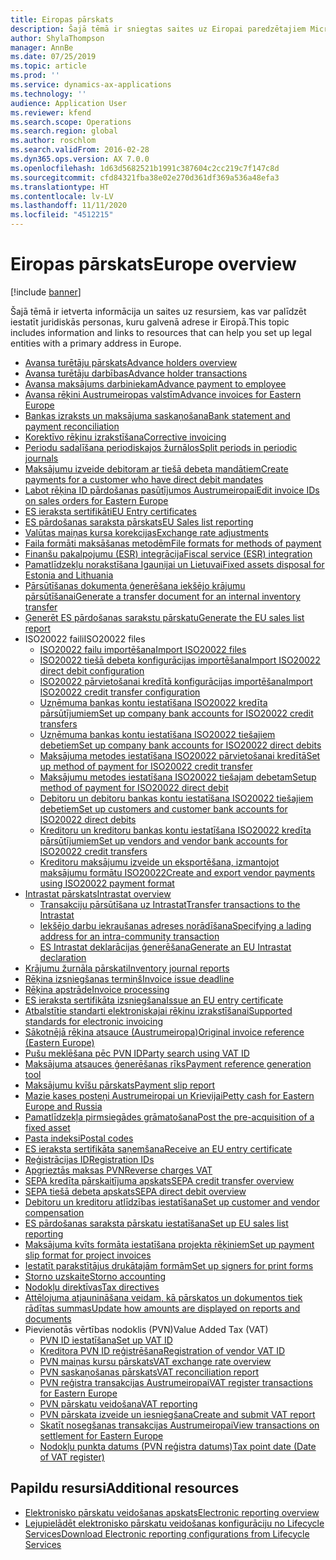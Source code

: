 ```yaml
---
title: Eiropas pārskats
description: Šajā tēmā ir sniegtas saites uz Eiropai paredzētajiem Microsoft Dynamics 365 Finance dokumentācijas resursiem.
author: ShylaThompson
manager: AnnBe
ms.date: 07/25/2019
ms.topic: article
ms.prod: ''
ms.service: dynamics-ax-applications
ms.technology: ''
audience: Application User
ms.reviewer: kfend
ms.search.scope: Operations
ms.search.region: global
ms.author: roschlom
ms.search.validFrom: 2016-02-28
ms.dyn365.ops.version: AX 7.0.0
ms.openlocfilehash: 1d63d5682521b1991c387604c2cc219c7f147c8d
ms.sourcegitcommit: cfd84321fba38e02e270d361df369a536a48efa3
ms.translationtype: HT
ms.contentlocale: lv-LV
ms.lasthandoff: 11/11/2020
ms.locfileid: "4512215"
---
```

# <a name="europe-overview"></a><span data-ttu-id="8ff21-103">Eiropas pārskats</span><span class="sxs-lookup"><span data-stu-id="8ff21-103">Europe overview</span></span>

[!include [banner](../includes/banner.md)]

<span data-ttu-id="8ff21-104">Šajā tēmā ir ietverta informācija un saites uz resursiem, kas var palīdzēt iestatīt juridiskās personas, kuru galvenā adrese ir Eiropā.</span><span class="sxs-lookup"><span data-stu-id="8ff21-104">This topic includes information and links to resources that can help you set up legal entities with a primary address in Europe.</span></span> 

- [<span data-ttu-id="8ff21-105">Avansa turētāju pārskats</span><span class="sxs-lookup"><span data-stu-id="8ff21-105">Advance holders overview</span></span>](emea-advance-holders.md)
 - [<span data-ttu-id="8ff21-106">Avansa turētāju darbības</span><span class="sxs-lookup"><span data-stu-id="8ff21-106">Advance holder transactions</span></span>](emea-advance-holders-transactions.md)
 - [<span data-ttu-id="8ff21-107">Avansa maksājums darbiniekam</span><span class="sxs-lookup"><span data-stu-id="8ff21-107">Advance payment to employee</span></span>](tasks/advance-payment-employee.md)
- [<span data-ttu-id="8ff21-108">Avansa rēķini Austrumeiropas valstīm</span><span class="sxs-lookup"><span data-stu-id="8ff21-108">Advance invoices for Eastern Europe</span></span>](emea-advance-invoice.md)
- [<span data-ttu-id="8ff21-109">Bankas izraksts un maksājuma saskaņošana</span><span class="sxs-lookup"><span data-stu-id="8ff21-109">Bank statement and payment reconciliation</span></span>](emea-bank-reconciliation.md)
- [<span data-ttu-id="8ff21-110">Korektīvo rēķinu izrakstīšana</span><span class="sxs-lookup"><span data-stu-id="8ff21-110">Corrective invoicing</span></span>](emea-corrective-invoice.md)
- [<span data-ttu-id="8ff21-111">Periodu sadalīšana periodiskajos žurnālos</span><span class="sxs-lookup"><span data-stu-id="8ff21-111">Split periods in periodic journals</span></span>](emea-create-post-periodic-journals.md)
- [<span data-ttu-id="8ff21-112">Maksājumu izveide debitoram ar tiešā debeta mandātiem</span><span class="sxs-lookup"><span data-stu-id="8ff21-112">Create payments for a customer who have direct debit mandates</span></span>](tasks/create-payments-customers-who-have-direct-debit-mandates.md)
- [<span data-ttu-id="8ff21-113">Labot rēķina ID pārdošanas pasūtījumos Austrumeiropai</span><span class="sxs-lookup"><span data-stu-id="8ff21-113">Edit invoice IDs on sales orders for Eastern Europe</span></span>](emea-edit-invoice-id-sales-orders.md)
- [<span data-ttu-id="8ff21-114">ES ieraksta sertifikāti</span><span class="sxs-lookup"><span data-stu-id="8ff21-114">EU Entry certificates</span></span>](emea-entry-certificates.md)
- [<span data-ttu-id="8ff21-115">ES pārdošanas saraksta pārskats</span><span class="sxs-lookup"><span data-stu-id="8ff21-115">EU Sales list reporting</span></span>](emea-eu-sales-list.md)
- [<span data-ttu-id="8ff21-116">Valūtas maiņas kursa korekcijas</span><span class="sxs-lookup"><span data-stu-id="8ff21-116">Exchange rate adjustments</span></span>](emea-exchange-rate-adjustments.md)
- [<span data-ttu-id="8ff21-117">Faila formāti maksāšanas metodēm</span><span class="sxs-lookup"><span data-stu-id="8ff21-117">File formats for methods of payment</span></span>](emea-select-file-formats-for-the-method-of-payments.md)
- [<span data-ttu-id="8ff21-118">Finanšu pakalpojumu (ESR) integrācija</span><span class="sxs-lookup"><span data-stu-id="8ff21-118">Fiscal service (ESR) integration</span></span>](emea-fiscal-service-integration.md)
- [<span data-ttu-id="8ff21-119">Pamatlīdzekļu norakstīšana Igaunijai un Lietuvai</span><span class="sxs-lookup"><span data-stu-id="8ff21-119">Fixed assets disposal for Estonia and Lithuania</span></span>](emea-credit-note-reverse-fixed-asset-sale.md)
- [<span data-ttu-id="8ff21-120">Pārsūtīšanas dokumenta ģenerēšana iekšējo krājumu pārsūtīšanai</span><span class="sxs-lookup"><span data-stu-id="8ff21-120">Generate a transfer document for an internal inventory transfer</span></span>](tasks/transfer-document-internal-inventory-transfer.md)
- [<span data-ttu-id="8ff21-121">Ģenerēt ES pārdošanas sarakstu pārskatu</span><span class="sxs-lookup"><span data-stu-id="8ff21-121">Generate the EU sales list report</span></span>](tasks/eur-00011-eu-sales-list-report.md)
- <span data-ttu-id="8ff21-122">ISO20022 faili</span><span class="sxs-lookup"><span data-stu-id="8ff21-122">ISO20022 files</span></span>
  - [<span data-ttu-id="8ff21-123">ISO20022 failu importēšana</span><span class="sxs-lookup"><span data-stu-id="8ff21-123">Import ISO20022 files</span></span>](emea-ISO20022-file-formats.md)
  - [<span data-ttu-id="8ff21-124">ISO20022 tiešā debeta konfigurācijas importēšana</span><span class="sxs-lookup"><span data-stu-id="8ff21-124">Import ISO20022 direct debit configuration</span></span>](tasks/import-iso20022-direct-debit-configuration.md)
  - [<span data-ttu-id="8ff21-125">ISO20022 pārvietošanai kredītā konfigurācijas importēšana</span><span class="sxs-lookup"><span data-stu-id="8ff21-125">Import ISO20022 credit transfer configuration</span></span>](tasks/import-iso20022-credit-transfer-configuration.md)
  - [<span data-ttu-id="8ff21-126">Uzņēmuma bankas kontu iestatīšana ISO20022 kredīta pārsūtījumiem</span><span class="sxs-lookup"><span data-stu-id="8ff21-126">Set up company bank accounts for ISO20022 credit transfers</span></span>](tasks/set-up-company-bank-accounts-iso20022-credit-transfers.md)
  - [<span data-ttu-id="8ff21-127">Uzņēmuma bankas kontu iestatīšana ISO20022 tiešajiem debetiem</span><span class="sxs-lookup"><span data-stu-id="8ff21-127">Set up company bank accounts for ISO20022 direct debits</span></span>](tasks/set-up-company-bank-accounts-iso20022-direct-debits.md)
  - [<span data-ttu-id="8ff21-128">Maksājuma metodes iestatīšana ISO20022 pārvietošanai kredītā</span><span class="sxs-lookup"><span data-stu-id="8ff21-128">Set up method of payment for ISO20022 credit transfer</span></span>](tasks/set-up-method-payment-iso20022-credit-transfer.md)
  - [<span data-ttu-id="8ff21-129">Maksājumu metodes iestatīšana ISO20022 tiešajam debetam</span><span class="sxs-lookup"><span data-stu-id="8ff21-129">Setup method of payment for ISO20022 direct debit</span></span>](tasks/setup-method-payment-iso20022-direct-debit.md)
  - [<span data-ttu-id="8ff21-130">Debitoru un debitoru bankas kontu iestatīšana ISO20022 tiešajiem debetiem</span><span class="sxs-lookup"><span data-stu-id="8ff21-130">Set up customers and customer bank accounts for ISO20022 direct debits</span></span>](tasks/set-up-bank-accounts-iso20022-direct-debits.md)
  - [<span data-ttu-id="8ff21-131">Kreditoru un kreditoru bankas kontu iestatīšana ISO20022 kredīta pārsūtījumiem</span><span class="sxs-lookup"><span data-stu-id="8ff21-131">Set up vendors and vendor bank accounts for ISO20022 credit transfers</span></span>](tasks/set-up-vendor-iso20022-credit-transfers.md)
  - [<span data-ttu-id="8ff21-132">Kreditoru maksājumu izveide un eksportēšana, izmantojot maksājumu formātu ISO20022</span><span class="sxs-lookup"><span data-stu-id="8ff21-132">Create and export vendor payments using ISO20022 payment format</span></span>](tasks/create-export-vendor-payments-iso20022-payment-format.md)
- [<span data-ttu-id="8ff21-133">Intrastat pārskats</span><span class="sxs-lookup"><span data-stu-id="8ff21-133">Intrastat overview</span></span>](emea-intrastat.md)
  - [<span data-ttu-id="8ff21-134">Transakciju pārsūtīšana uz Intrastat</span><span class="sxs-lookup"><span data-stu-id="8ff21-134">Transfer transactions to the Intrastat</span></span>](tasks/transfer-transactions-intrastat.md)
  - [<span data-ttu-id="8ff21-135">Iekšējo darbu iekraušanas adreses norādīšana</span><span class="sxs-lookup"><span data-stu-id="8ff21-135">Specifying a lading address for an intra-community transaction</span></span>](tasks/eur-00002-specify-lading-address-intra-community.md)
  - [<span data-ttu-id="8ff21-136">ES Intrastat deklarācijas ģenerēšana</span><span class="sxs-lookup"><span data-stu-id="8ff21-136">Generate an EU Intrastat declaration</span></span>](tasks/eur-00002-eu-intrastat-declaration.md)
- [<span data-ttu-id="8ff21-137">Krājumu žurnāla pārskati</span><span class="sxs-lookup"><span data-stu-id="8ff21-137">Inventory journal reports</span></span>](emea-set-up-report-inventory-journal-names.md)
- [<span data-ttu-id="8ff21-138">Rēķina izsniegšanas termiņš</span><span class="sxs-lookup"><span data-stu-id="8ff21-138">Invoice issue deadline</span></span>](emea-invoice-issue-deadline.md)
- [<span data-ttu-id="8ff21-139">Rēķina apstrāde</span><span class="sxs-lookup"><span data-stu-id="8ff21-139">Invoice processing</span></span>](emea-invoice-processing.md)
- [<span data-ttu-id="8ff21-140">ES ieraksta sertifikāta izsniegšana</span><span class="sxs-lookup"><span data-stu-id="8ff21-140">Issue an EU entry certificate</span></span>](tasks/eur-00012-issue-eu-entry-certificate.md)
- [<span data-ttu-id="8ff21-141">Atbalstītie standarti elektroniskajai rēķinu izrakstīšanai</span><span class="sxs-lookup"><span data-stu-id="8ff21-141">Supported standards for electronic invoicing</span></span>](emea-oioubl-standards-electronic-invoicing.md)
- [<span data-ttu-id="8ff21-142">Sākotnējā rēķina atsauce (Austrumeiropa)</span><span class="sxs-lookup"><span data-stu-id="8ff21-142">Original invoice reference (Eastern Europe)</span></span>](tasks/ee-00004-original-invoice-reference.md)
- [<span data-ttu-id="8ff21-143">Pušu meklēšana pēc PVN ID</span><span class="sxs-lookup"><span data-stu-id="8ff21-143">Party search using VAT ID</span></span>](tasks/eur-00015-party-search-vat-id.md)
- [<span data-ttu-id="8ff21-144">Maksājuma atsauces ģenerēšanas rīks</span><span class="sxs-lookup"><span data-stu-id="8ff21-144">Payment reference generation tool</span></span>](tasks/ee-00015-payment-reference-generation-tool.md)
- [<span data-ttu-id="8ff21-145">Maksājumu kvīšu pārskats</span><span class="sxs-lookup"><span data-stu-id="8ff21-145">Payment slip report</span></span>](emea-eur-payment-slip-report-giro.md)
- [<span data-ttu-id="8ff21-146">Mazie kases posteņi Austrumeiropai un Krievijai</span><span class="sxs-lookup"><span data-stu-id="8ff21-146">Petty cash for Eastern Europe and Russia</span></span>](emea-petty-cash.md)
- [<span data-ttu-id="8ff21-147">Pamatlīdzekļa pirmsiegādes grāmatošana</span><span class="sxs-lookup"><span data-stu-id="8ff21-147">Post the pre-acquisition of a fixed asset</span></span>](emea-pre-acquisition-acquisition-fixed-asset.md)
- [<span data-ttu-id="8ff21-148">Pasta indeksi</span><span class="sxs-lookup"><span data-stu-id="8ff21-148">Postal codes</span></span>](emea-import-create-postal-codes-manually.md)
- [<span data-ttu-id="8ff21-149">ES ieraksta sertifikāta saņemšana</span><span class="sxs-lookup"><span data-stu-id="8ff21-149">Receive an EU entry certificate</span></span>](tasks/eur-00012-receive-eu-entry-certificate.md)
- [<span data-ttu-id="8ff21-150">Reģistrācijas ID</span><span class="sxs-lookup"><span data-stu-id="8ff21-150">Registration IDs</span></span>](emea-registration-ids.md)
- [<span data-ttu-id="8ff21-151">Apgrieztās maksas PVN</span><span class="sxs-lookup"><span data-stu-id="8ff21-151">Reverse charges VAT</span></span>](emea-reverse-charge.md)
- [<span data-ttu-id="8ff21-152">SEPA kredīta pārskaitījuma apskats</span><span class="sxs-lookup"><span data-stu-id="8ff21-152">SEPA credit transfer overview</span></span>](../accounts-payable/sepa-credit-transfer.md)
- [<span data-ttu-id="8ff21-153">SEPA tiešā debeta apskats</span><span class="sxs-lookup"><span data-stu-id="8ff21-153">SEPA direct debit overview</span></span>](../accounts-receivable/sepa-direct-debit-overview.md)
- [<span data-ttu-id="8ff21-154">Debitoru un kreditoru atlīdzības iestatīšana</span><span class="sxs-lookup"><span data-stu-id="8ff21-154">Set up customer and vendor compensation</span></span>](emea-compensation-customer-vendor-transactions.md)
- [<span data-ttu-id="8ff21-155">ES pārdošanas saraksta pārskatu iestatīšana</span><span class="sxs-lookup"><span data-stu-id="8ff21-155">Set up EU sales list reporting</span></span>](tasks/eur-00011-eu-sales-list-reporting.md)
- [<span data-ttu-id="8ff21-156">Maksājuma kvīts formāta iestatīšana projekta rēķiniem</span><span class="sxs-lookup"><span data-stu-id="8ff21-156">Set up payment slip format for project invoices</span></span>](tasks/set-up-payment-slip-format-project-invoices.md)
- [<span data-ttu-id="8ff21-157">Iestatīt parakstītājus drukātajām formām</span><span class="sxs-lookup"><span data-stu-id="8ff21-157">Set up signers for print forms</span></span>](emea-set-up-signers-for-printing-forms.md)
- [<span data-ttu-id="8ff21-158">Storno uzskaite</span><span class="sxs-lookup"><span data-stu-id="8ff21-158">Storno accounting</span></span>](emea-storno.md)
- [<span data-ttu-id="8ff21-159">Nodokļu direktīvas</span><span class="sxs-lookup"><span data-stu-id="8ff21-159">Tax directives</span></span>](emea-tax-directives.md)
- [<span data-ttu-id="8ff21-160">Attēlojuma atjaunināšana veidam, kā pārskatos un dokumentos tiek rādītas summas</span><span class="sxs-lookup"><span data-stu-id="8ff21-160">Update how amounts are displayed on reports and documents</span></span>](emea-amount-printing-forms.md)
- <span data-ttu-id="8ff21-161">Pievienotās vērtības nodoklis (PVN)</span><span class="sxs-lookup"><span data-stu-id="8ff21-161">Value Added Tax (VAT)</span></span>
  - [<span data-ttu-id="8ff21-162">PVN ID iestatīšana</span><span class="sxs-lookup"><span data-stu-id="8ff21-162">Set up VAT ID</span></span>](tasks/eur-00015-vat-id.md)
  - [<span data-ttu-id="8ff21-163">Kreditora PVN ID reģistrēšana</span><span class="sxs-lookup"><span data-stu-id="8ff21-163">Registration of vendor VAT ID</span></span>](tasks/eur-00015-registration-vendor-vat-id.md)
  - [<span data-ttu-id="8ff21-164">PVN maiņas kursu pārskats</span><span class="sxs-lookup"><span data-stu-id="8ff21-164">VAT exchange rate overview</span></span>](emea-vat-exchange-rate.md)
  - [<span data-ttu-id="8ff21-165">PVN saskaņošanas pārskats</span><span class="sxs-lookup"><span data-stu-id="8ff21-165">VAT reconciliation report</span></span>](tasks/eur-00018-vat-reconciliation-report.md)
  - [<span data-ttu-id="8ff21-166">PVN reģistra transakcijas Austrumeiropai</span><span class="sxs-lookup"><span data-stu-id="8ff21-166">VAT register transactions for Eastern Europe</span></span>](emea-vat-register-transactions.md)
  - [<span data-ttu-id="8ff21-167">PVN pārskatu veidošana</span><span class="sxs-lookup"><span data-stu-id="8ff21-167">VAT reporting</span></span>](emea-vat-reporting.md)
  - [<span data-ttu-id="8ff21-168">PVN pārskata izveide un iesniegšana</span><span class="sxs-lookup"><span data-stu-id="8ff21-168">Create and submit VAT report</span></span>](tasks/create-submit-vat-report.md)
  - [<span data-ttu-id="8ff21-169">Skatīt nosegšanas transakcijas Austrumeiropai</span><span class="sxs-lookup"><span data-stu-id="8ff21-169">View transactions on settlement for Eastern Europe</span></span>](emea-transactions-settlement-form.md)
  - [<span data-ttu-id="8ff21-170">Nodokļu punkta datums (PVN reģistra datums)</span><span class="sxs-lookup"><span data-stu-id="8ff21-170">Tax point date (Date of VAT register)</span></span>](emea-tax-point-date.md)

## <a name="additional-resources"></a><span data-ttu-id="8ff21-171">Papildu resursi</span><span class="sxs-lookup"><span data-stu-id="8ff21-171">Additional resources</span></span>

- [<span data-ttu-id="8ff21-172">Elektronisko pārskatu veidošanas apskats</span><span class="sxs-lookup"><span data-stu-id="8ff21-172">Electronic reporting overview</span></span>](../../dev-itpro/analytics/general-electronic-reporting.md)
- [<span data-ttu-id="8ff21-173">Lejupielādēt elektronisko pārskatu veidošanas konfigurāciju no Lifecycle Services</span><span class="sxs-lookup"><span data-stu-id="8ff21-173">Download Electronic reporting configurations from Lifecycle Services</span></span>](../../dev-itpro/analytics/download-electronic-reporting-configuration-lcs.md)

